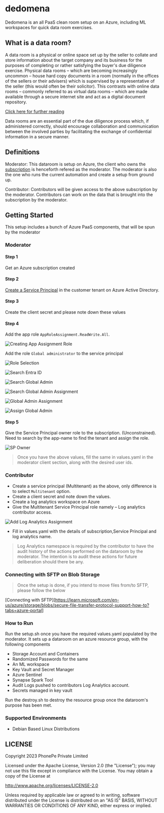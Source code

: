 # dedomena

Dedomena is an all PaaS clean room setup on an Azure, including ML workspaces for quick data room exercises.

## What is a data room?

A data room is a physical or online space set up by the seller to collate and store information about the target company and its business for the purposes of completing or rather satisfying the buyer's due diligence exercise. Physical data rooms – which are becoming increasingly uncommon – house hard copy documents in a room (normally in the offices of the sellers or their advisers) which is supervised by a representative of the seller (this would often be their solicitor). This contrasts with online data rooms – commonly referred to as virtual data rooms – which are made available through a secure internet site and act as a digital document repository. 

[Click here for further reading](https://www.lexology.com/library/detail.aspx?g=64a7f45c-14e3-450f-bd65-523d4aa3945c#:~:text=A%20data%20room%20is%20a,the%20buyer's%20due%20diligence%20exercise.)

Data rooms are an essential part of the due diligence process which, if administered correctly, should encourage collaboration and communication between the involved parties by facilitating the exchange of confidential information in a secure manner.

## Definitions

Moderator: This dataroom is setup on Azure, the client who owns the [subscription](https://azure.microsoft.com/en-in/free/search/?ef_id=_k_CjwKCAjwvrOpBhBdEiwAR58-3JhsLhAcMotjCRorPVXXxfwxJl5h824QaCEv9Oh7HjfmgsiucAzAjhoCvzcQAvD_BwE_k_&OCID=AIDcmmf1elj9v5_SEM__k_CjwKCAjwvrOpBhBdEiwAR58-3JhsLhAcMotjCRorPVXXxfwxJl5h824QaCEv9Oh7HjfmgsiucAzAjhoCvzcQAvD_BwE_k_&gclid=CjwKCAjwvrOpBhBdEiwAR58-3JhsLhAcMotjCRorPVXXxfwxJl5h824QaCEv9Oh7HjfmgsiucAzAjhoCvzcQAvD_BwE) is henceforth refered as the moderator. The moderator is also the one who runs the current automation and create a setup from ground up.

Contributor: Contributors will be given access to the above subscription by the moderator. Contributors can work on the data that is brought into the subscription by the moderator.


## Getting Started

This setup includes a bunch of Azure PaaS components, that will be spun by the moderator

### Moderator

#### Step 1

Get an Azure subscription created

#### Step 2

[Create a Service Principal](https://learn.microsoft.com/en-us/entra/identity-platform/howto-create-service-principal-portal) in the customer tenant on Azure Active Directory. 

#### Step 3

Create the client secret and please note down these values

#### Step 4

Add the app role `AppRoleAssignment.ReadWrite.All`. 

![Creating App Assignment Role](docs/createAppAssignment.png)

Add the role `Global administrator` to the service principal

![Role Selection](docs/findingRoles.png)

![Search Entra ID](docs/searchEntraID.png)

![Search Global Admin](docs/globalAdmin.png)

![Search Global Admin Assignment](docs/addAssignments.png)

![Global Admin Assignment](docs/addGlobalAssignments.png)

![Assign Global Admin](docs/assignAdmin.png)

#### Step 5

Give the Service Principal owner role to the subscription. (Unconstrained). 
Need to search by the app-name to find the tenant and assign the role. 

![SP Owner](docs/spOwner.png)

> Once you have the above values, fill the same in values.yaml 
> in the moderator client section, along with the desired user ids. 

### Contributor

- Create a service principal (Multitenant) as the above, only difference is to select `Multitenant` option.
- Create a client secret and note down the values.
- Create a log analytics workspace on Azure
- Give the Multitenant Service Principal role namely – Log analytics contributor access.

![Add Log Analytics Assignment](docs/addLAAssignment.png)

- Fill in values.yaml with the details of subscription,Service Principal and log analytics name.

> Log Analytics namespace is required by the contributor to have the audit history of the actions
> performed on the dataroom by the moderator. The intention is to audit these actions for future deliberation 
> should there be any. 

### Connecting with SFTP on Blob Storage 

> Once the setup is done, if you intend to move files from/to SFTP, please follow the below

[Connecting with SFTP][https://learn.microsoft.com/en-us/azure/storage/blobs/secure-file-transfer-protocol-support-how-to?tabs=azure-portal]

### How to Run

Run the setup.sh once you have the required values.yaml populated by the moderator. It sets up a dataroom on an azure resource group, with the following components

- Storage Account and Containers
- Randomized Passwords for the same
- An ML workspace
- Key Vault and Secret Manager
- Azure Sentinel
- Synapse Spark Tool
- Audit Logs pushed to contributors Log Analytics account.
- Secrets managed in key vault

Run the destroy.sh to destroy the resource group once the dataroom's purpose has been met.

### Supported Environments

- Debian Based Linux Distributions

LICENSE
-------

Copyright 2023 PhonePe Private Limited

Licensed under the Apache License, Version 2.0 (the "License");
you may not use this file except in compliance with the License.
You may obtain a copy of the License at

http://www.apache.org/licenses/LICENSE-2.0

Unless required by applicable law or agreed to in writing, software
distributed under the License is distributed on an "AS IS" BASIS,
WITHOUT WARRANTIES OR CONDITIONS OF ANY KIND, either express or implied.
